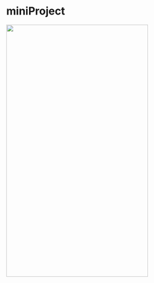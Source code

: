 # miniProject

<img src="https://github.com/simajune/iOS_School/blob/master/Img/mainProject1.gif" width="375px" height="667px"/>